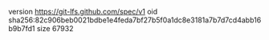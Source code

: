 version https://git-lfs.github.com/spec/v1
oid sha256:82c906beb0021bdbe1e4feda7bf27b5f0a1dc8e3181a7b7d7cd4abb16b9b7fd1
size 67932
